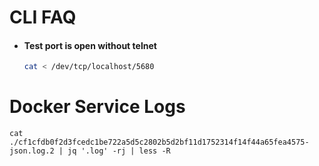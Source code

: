 # CLI FAQ

- #### Test port is open without telnet
  ```sh
  cat < /dev/tcp/localhost/5680
  ```
  
# Docker Service Logs

```
cat ./cf1cfdb0f2d3fcedc1be722a5d5c2802b5d2bf11d1752314f14f44a65fea4575-json.log.2 | jq '.log' -rj | less -R
```
